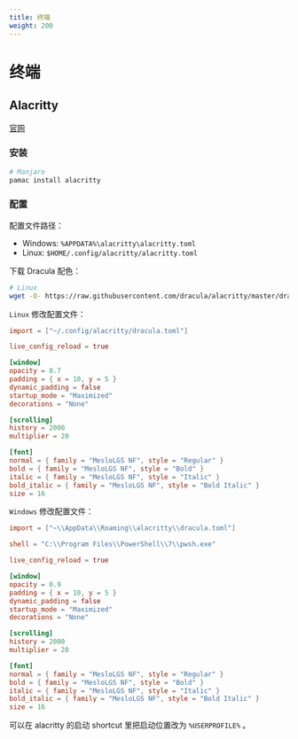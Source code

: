 ```yaml
---
title: 终端
weight: 200
---
```

# 终端

## Alacritty

[官网](https://alacritty.org/index.html)

### 安装

```sh
# Manjaro
pamac install alacritty
```

### 配置

配置文件路径：

- Windows: `%APPDATA%\alacritty\alacritty.toml`
- Linux: `$HOME/.config/alacritty/alacritty.toml`

下载 Dracula 配色：

```sh
# Linux
wget -O- https://raw.githubusercontent.com/dracula/alacritty/master/dracula.toml ~/.config/alacritty/dracula.toml
```

`Linux` 修改配置文件：

```toml
import = ["~/.config/alacritty/dracula.toml"]

live_config_reload = true

[window]
opacity = 0.7
padding = { x = 10, y = 5 }
dynamic_padding = false
startup_mode = "Maximized"
decorations = "None"

[scrolling]
history = 2000
multiplier = 20

[font]
normal = { family = "MesloLGS NF", style = "Regular" }
bold = { family = "MesloLGS NF", style = "Bold" }
italic = { family = "MesloLGS NF", style = "Italic" }
bold_italic = { family = "MesloLGS NF", style = "Bold Italic" }
size = 16
```

`Windows` 修改配置文件：

```toml
import = ["~\\AppData\\Roaming\\alacritty\\dracula.toml"]

shell = "C:\\Program Files\\PowerShell\\7\\pwsh.exe"

live_config_reload = true

[window]
opacity = 0.9
padding = { x = 10, y = 5 }
dynamic_padding = false
startup_mode = "Maximized"
decorations = "None"

[scrolling]
history = 2000
multiplier = 20

[font]
normal = { family = "MesloLGS NF", style = "Regular" }
bold = { family = "MesloLGS NF", style = "Bold" }
italic = { family = "MesloLGS NF", style = "Italic" }
bold_italic = { family = "MesloLGS NF", style = "Bold Italic" }
size = 16
```

可以在 alacritty 的启动 shortcut 里把启动位置改为 `%USERPROFILE%` 。
